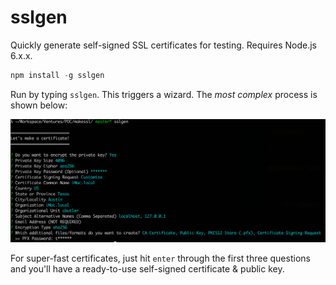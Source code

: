 # sslgen

Quickly generate self-signed SSL certificates for testing. Requires
Node.js 6.x.x.

```js
npm install -g sslgen
```

Run by typing `sslgen`. This triggers a wizard. The _most complex_
process is shown below:

![sslgen](https://github.com/coreybutler/sslgen/blob/master/screenshot.png?raw=true "sslgen in action")

For super-fast certificates, just hit `enter` through the first
three questions and you'll have a ready-to-use self-signed certificate & public key.
